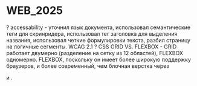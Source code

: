 # WEB_2025
? accessability - уточнил язык документа, использовал семантические теги для скринридера, использовал тег заголовка для выделения названия, использовал четкие формулировки текста, разбил страницу на логичные сегменты.  WCAG 2.1 
? CSS GRID VS. FLEXBOX - GRID работает двумерно (разделение на сетку из 12 областей), FLEXBOX одномерно. FLEXBOX, поскольку он имеет более широкую поддержку браузеров, и более современный, чем блочная верстка через <div> и <span>.

